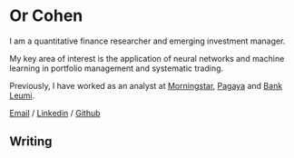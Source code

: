 # Or Cohen

I am a quantitative finance researcher and emerging investment manager. 

My key area of interest is the application of neural networks and machine learning in portfolio management and systematic trading.

Previously, I have worked as an analyst at [Morningstar](https://www.morningstar.com/), [Pagaya](pagaya.com) and [Bank Leumi](https://english.leumi.co.il/WnnnWn/Company_Profile/38044/). 

[Email](mailto:or.cohen5@gmail.com) / [Linkedin](https://www.linkedin.com/in/or-cohen/) / [Github](https://github.com/Cohen-Or)

## Writing
